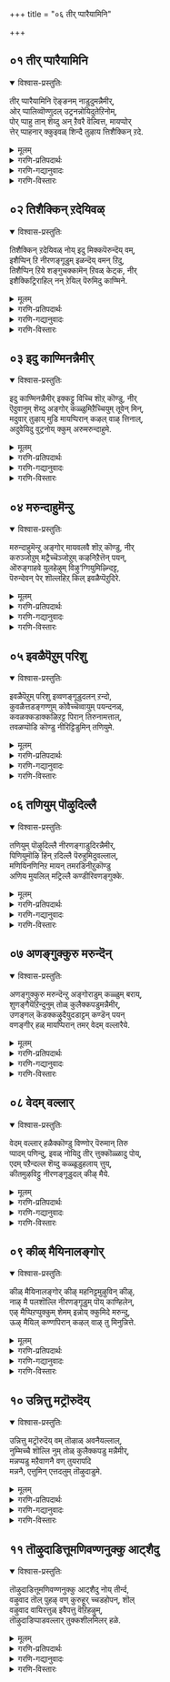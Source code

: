 +++
title = "०६ तीर् प्पारैयामिनि"

+++


## ०१ तीर् प्पारैयामिनि
<details open><summary>विश्वास-प्रस्तुतिः</summary>

तीर् प्पारैयामिनि ऎङ्ङनम् नाडुदुमन्नैमीर्,  
ओर् प्पालिव्वॊण्णुदल् उट्रनन्नोयिदुतेऱिनोम्,  
पोर् प्पाहु तान् शॆय्दु अन् ऱैवरै वॆल्वित्त, मायप्पोर्  
त्तेर् प्पाहनार् क्कुइवळ् शिन्दै तुऴाय त्तिशैक्किन् ऱदे.
</details>

<details><summary>मूलम्</summary>

तीर् प्पारैयामिनि ऎङ्ङनम् नाडुदुमन्नैमीर्,  
ओर् प्पालिव्वॊण्णुदल् उट्रनन्नोयिदुतेऱिनोम्,  
पोर् प्पाहु तान् शॆय्दु अन् ऱैवरै वॆल्वित्त, मायप्पोर्  
त्तेर् प्पाहनार् क्कुइवळ् शिन्दै तुऴाय त्तिशैक्किन् ऱदे.
</details>

<details><summary>गरणि-प्रतिपदार्थः</summary>

तीर् प्पारै = तीरिसुववरन्नु, याम् = नावु, इनि= इन्नु, ऎङ्ङ्नम् = ऎल्लिन्द, नाडुदुम् = हुडुकोण, अन्नैमीर् = तायन्दिरे, ओर् प्पाल् = \(चॆन्नागि\) परीक्षिसुवुदरिन्द, ई इळ् नुदल् = ऒळ्ळॆय हणॆयुळ्ळ इवळु \(ई सुन्दरियु\), उट्रनल् नोय् इदु = दुःखवु बहळ ऒळ्ळॆय दुःखवे, तेऱिनोम् = तिळिदुकॊण्डॆवु, पोर् = भारतयुद्धदल्लि, पाहु = भागवन्नु, तान् शॆय्दु = ताने माडि, अन्ऱु = अन्दु, ऐवरै = ऐवरन्नु, वॆल्वित्त = जयशालिगळन्नुमाडिद, मायम्= आश्चर्यकरवाद, पोर् =युद्धदल्लि, तेर् पाहनार्क्कु = रथद सारथिगॆ, \(सारथियन्नु कुरितु\), इवळ् शिन्दै = इवळ चिन्तॆयु, तुऴय् = तुलसियन्नु पडॆयुव, तिशैक्किन् ऱदे = दारियन्ने हिडिदद्दु. 
</details>

<details><summary>गरणि-गद्यानुवादः</summary>

तायन्दिरे, तीरिसुववरन्नु नाविन्नु ऎल्लिन्द हुडुकोण\! चॆन्नागि परीक्षिसुवुदरिन्द, ई ऒळ्ळॆय हणॆयुळ्ळवळ दुःखवु बहळ ऒळ्ळॆयदे, नमगॆ तिळिदिदॆ. भारतयुद्धदल्लि ताने भागवन्नु माडि, अन्दु, ऐवरिगॆ जयवन्नु तन्द आश्चर्यकरवाद युद्धदल्लि रथद सारथियादवन तुलसियन्नु पडॆयुव दारियन्ने हिडिदद्दु इवळ चिन्तॆ.
</details>

<details><summary>गरणि-विस्तारः</summary>

ई तिरुवाय् मॊऴियल्लि आळ्वाररु ’नायकि’ आगिद्दारॆ. भगवन्तनन्नु पडॆदुकॊळ्ळबेकॆम्बुदु अवळ आशॆ. अवळ सङ्कटवन्नु अवळ तायि अरितुकॊण्डिद्दाळॆ. अदन्नुकुरितु आकॆ इतर तायन्दिरॊडनॆ हेळुत्ताळॆ. 

“तीर् प्पारैयामिनि ऎङ्ङनम् नाडुदुम्” – तायन्दिरे, इवळु सुन्दरि. ऎळॆय यौवनदवळु. इवळ सङ्कटवन्नु कुरितु नमगॆ एनेनो भावनॆगळु मूडुत्तिद्दवु. अवॆल्लवू सरियल्लवॆन्दू, अवु प्रापञ्चिकद भावनॆगळॆन्दू ईग नमगॆ मनवरिकॆयागिदॆ. इवळ सङ्कटवन्नु तीरिसुववरन्नु ऎल्लिन्द हुडुकोण. हेगॆ इवळ सङ्कटवन्नु तीरिसुवुदु? 

“ओर् प्पाल् इव्वॊण्णुदल् उट्रनन्नोयिदु, तेऱिनोम्” – नावु परीक्षिसि नोडिद्देवॆ. ई अदृष्ट शालियाद सुन्दरिय सङ्कटवॆल्ल शुद्धवाद ऒळ्ळॆय सङ्कटवे\! 

“पोर् प्पाहु...............................पाहनार् क्कु” – इवळ चिन्तॆ, व्यथॆयेनॆन्दु तिळियुवुदे? हिन्दॆ, भारतयुद्धवन्नु हूडि, अदरल्लि पाण्डवरिगॆ जयवन्नु तन्दुकॊट्ट, आ आश्चर्यकारियादयुद्धदल्लि अर्जुनन रथद सारथियागिद्दवनन्नु कुरिते अवळ चिन्तॆ. 

“इवळ् शिन्दैतुऴाय् त्तिशैक्किन् ऱदे” – आ भगवन्तनु धरिसिरुव तुलसिय हारवन्नु तानु पडॆदुकॊळ्ळबेकॆम्बुदे इवळ आशॆ. 

तायि हेळुत्ताळॆ- तायन्दिरे, ई अदृष्टशालियाद नन्न मगळु अनुभविसुव चिन्तॆ बहळ ऒळ्ळॆयदे. अदन्नु नानु परीक्षिसि कण्डुकॊण्डिद्देनॆ. हिन्दॆ, भारायुद्धदल्लि अर्जुननिगॆ सारथियागि, रथनडॆसि, पाण्डवरिगॆ जयवन्नु तन्दॆ श्रीकृष्णपरमात्मनु धरिसिरुव हारवन्नु पडॆदुकॊळ्ळबेकॆम्बुदे इवळ चिन्तॆ. अदन्नु बगॆहरिसुववरन्नु सामान्यराद नावु ऎल्लिन्द हुडुकोण.

विषय यावुदॆन्दु तिळिदरू, अदन्नु साधिसिकॊळ्ळुवुदक्कॆ कॆलवु साधनॆगळु बेकु. भक्तनिगल्लदॆ सामान्यनिगॆ भगवच्चिन्तनॆ लभिसुवुदे?
</details>



## ०२ तिशैक्किन् ऱदेयिवळ्
<details open><summary>विश्वास-प्रस्तुतिः</summary>

तिशैक्किन् ऱदेयिवळ् नोय् इदु मिक्कपॆरुन्दॆय् वम्,  
इशैप्पिन् ऱि नीरणङ्गूडुम् इळन्दॆय् वमन् ऱिदु,  
तिशैप्पिन् ऱिये शङ्गुचक्कामॆन् ऱिवळ् केट्क, नीर्  
इशैक्किट्रिराहिल् नन् ऱेयिल् पॆरुमिदु काण्मिने.
</details>

<details><summary>मूलम्</summary>

तिशैक्किन् ऱदेयिवळ् नोय् इदु मिक्कपॆरुन्दॆय् वम्,  
इशैप्पिन् ऱि नीरणङ्गूडुम् इळन्दॆय् वमन् ऱिदु,  
तिशैप्पिन् ऱिये शङ्गुचक्कामॆन् ऱिवळ् केट्क, नीर्  
इशैक्किट्रिराहिल् नन् ऱेयिल् पॆरुमिदु काण्मिने.
</details>

<details><summary>गरणि-प्रतिपदार्थः</summary>

तिशैक्किन् ऱदे = दिक्कन्नु तोरिसुवुदे, इवळ् नोय्= इवळ सङ्कटवु, इदु = इदु, मिक्क = बहळ, पॆरु दॆय् वम् = दॊड्ड दैव, इशैप्पु इन् ऱि = सम्बन्धविल्लदन्तॆ, नीर् = नीवु अणङ्गु आडुम् = अडगिसुवन्तह, \(अडगिसलु यत्निसुव\), इळतॆय् वम् अन्ऱु इदु = कॆळमट्टद देवतॆ अल्ल इदु, तिशैप्पु इन् ऱिये = हॊगळिकॆयिल्लदन्तॆये, शङ्गु चक्करम् ऎन्ऱु = शङ्ख चक्करम् ऎन्ऱु = शङ्खचक्र ऎन्दु, इवळ् केट्क = इवळु केळलागि, नीर् = नीवु, इशैक्किट्रीर् आहिल् = मातनाडुविरादरॆ, नन् ऱे = चॆन्नागिये, इल् पॆरुम् = मनॆयन्नु सेरुत्ताळॆ, इदु काण्मिने = इदन्नु अरितुकॊळ्ळिरि. 
</details>

<details><summary>गरणि-गद्यानुवादः</summary>

इवळ सङ्कटवु दिक्कन्नु तोरिसुवुदे आगिदॆ. इदु बहळ दॊड्डदैव. सम्बन्धविल्लदन्तॆ नीवु अडगिसलु यत्निसुव कॆळमट्टद देवतॆ अल्ल इदु. हॊगळिकॆयिल्लदन्तॆये \(सुम्मनॆ\) शङ्ख, चक्र ऎन्दु इवळु केळिदरॆ, नीवु मातनाडुविरादरॆ, चॆन्नागिये मनॆयन्नु सेरुत्ताळॆ. इदन्नु अरियिरि. 
</details>

<details><summary>गरणि-विस्तारः</summary>

इल्लि ’नायकि’य तायिगू इतर तायन्दिरिगू नडॆदिरबहुदाद सम्भाषणॆ कण्डुबरुत्तदॆ. इतर तायिगळन्थ सामान्य स्त्रीयरिगॆ भक्तिय उन्मत्तभावद बगॆ हेगॆ अरिवागबेकु? अवरु तिळियबहुदादरू हेगॆ? ऎळॆयु यौवनवतियाद ’नायकि’यन्थवळिगॆ आगिरुव यातनॆ यावुदो क्षुद्रदेवतॆय काटवॆन्दु मात्रवे तिळियुवुदु. ’दॆव्वद काट’ ऎन्दु अदक्कॆ हॆसरिडुत्तारॆ. 

’नायकि’य तायिगादरॆ, नायकिय यातनॆयेनॆन्दु गॊत्तिदॆ. आ विषयवन्नु इतर तायन्दिरिगॆ विवरिसि हेळुत्ताळॆ. अदन्तू दॆव्वद काटवल्ल. तप्पागि चिकित्सॆ माडलु यत्निसबारदु. अदन्तू दॆव्वदकाटवल्ल. तप्पागि चिकित्सॆ माडलु यत्निसबारदु. 

तायिहेळुत्ताळॆ- तायन्दिरे, नीवु योचिसुत्तिरुवन्तॆ अल्ल इवळ सङ्कट. यावुदो क्षुद्रदेवतॆयिन्द उण्टाद काटवॆन्दु नीवु इदक्कॆ चिकित्सॆ माडलु यत्निसबारदु. सम्बन्धविल्लद चिकित्सॆयिन्द आगुव उपयोगवेनु? इवळ यातनॆयॆल्ला ऒन्दु दिक्कन्नु सूचिसुवन्थाद्दु. इवळ यातनॆगॆ बलु दॊड्ड दैववे कारण. इवळु ’शङ्ख, चक्र’ ऎन्दु हेळुत्तिरुवाग नीवु इवळन्नु मातनाडिसि नोडि. तन्न अलॆदाटवन्नु बिट्टु, इवळु शान्तवागि मनॆयन्नु सेरिकॊळ्ळुत्ताळॆ. ई विषयवन्नु तिळिदुकॊळ्ळिरि. 

भक्तनिगॆ अवन भक्तिगॆ सम्बन्ध पट्ट विषयवन्नु मातनाडिदाग आगुव आनन्द बेरॆ यावुदरिन्दलू आगुवुदिल्ल.
</details>



## ०३ इदु काण्मिनन्नैमीर्
<details open><summary>विश्वास-प्रस्तुतिः</summary>

इदु काण्मिनन्नैमीर् इक्कट्टु विच्चि शॊऱ् कॊण्डु, नीर्  
ऎदुवानुम् शॆय्दु अङ्गोर् कळ्ळुमिऱैच्चियुम् तूवेन् मिन्,  
मदुवार् तुऴाय् मुडि मायप्पिरान् कऴल् वाऴ् त्तिनाल्,  
अदुवेयिदु वुट्रनोय् क्कुम् अरुमरुन्दाहुमे.
</details>

<details><summary>मूलम्</summary>

इदु काण्मिनन्नैमीर् इक्कट्टु विच्चि शॊऱ् कॊण्डु, नीर्  
ऎदुवानुम् शॆय्दु अङ्गोर् कळ्ळुमिऱैच्चियुम् तूवेन् मिन्,  
मदुवार् तुऴाय् मुडि मायप्पिरान् कऴल् वाऴ् त्तिनाल्,  
अदुवेयिदु वुट्रनोय् क्कुम् अरुमरुन्दाहुमे.
</details>

<details><summary>गरणि-प्रतिपदार्थः</summary>

इदु = इदन्नु, काण्मिन् अन्नैमीर् = तिळियिरि \(कण्डुकॊळ्ळि\) तायन्दिरे, इक्कट्टु-विच्चि = ई कॊरवञ्जिय, शॊल् कॊण्डु = मातन्नु केळि \(मातिनन्तॆ\), नीर् = नीवु, ऎदुवानुम् शॆय्दु = ऎनादरू माडि, अङ्गु = अल्लि, ओर् कळ्ळुम् = अपरूपवाद मद्यवन्नू, इऱैच्चियुम् = मांसवन्नू, तूवेन् मिन् = पूजॆगागि इडबेडि, मदु आर् = जेनु तुम्बिरुव, तुऴाय् मुडि = तुलसिय हारवन्नु किरीटदल्लि मुडिदिरुव, मायम् पिरान् = आश्चर्यकारियाद सर्वेश्वरन, कऴल् = तिरुवडिगळन्नु, वाऴ् त्तिनाल् = स्तुतिसिदरॆ, अदुवे = अदेये, इदु = ई उट्रनोय् क्कुम् = अतिशयवाद यातनॆगू, अरुमरुन्दाहुमे = अपरूपवाद औषधियागुत्तदॆ. 
</details>

<details><summary>गरणि-गद्यानुवादः</summary>

इदन्नु कण्डुकॊळ्ळि, तायन्दिरे, ई कॊरवञ्जियु हेळिद मातिनन्तॆ नीवु एनन्नादरू माडि, अल्लि अपरूपवाद मद्यवन्नू मांसवन्नू पूजॆगागि इरिसबेडिरि. जेनु तुम्बिरुव तुलसिय हारवन्नु किरीटदल्लि मुडिदिरुव आश्चर्यकारियाद सर्वेश्वरन तिरुवडिगळन्नु स्तुतिसिदरॆ, अदेये ई अतिशयवाद यातनॆगू अपरूपवाद ऒन्दु औषधियागुत्तदॆ. 
</details>

<details><summary>गरणि-विस्तारः</summary>

जनरल्लि ऎरडु बगॆ- मूढजन मत्तु भगवन्तनल्लि दृढवाद नम्बिकॆ इरुव जन. मूढजन यारु एने हेळिदरॆ अदरन्तॆ नडॆयतक्कवरु. क्षुद्रदेवतॆगळन्नु पूजिसुवुदरिन्द तम्म सङ्कट निवारणॆयागुवुदॆन्दु नम्बि, अदरन्तॆ कीळु रीतिय मूढपूजॆगळन्नु नडॆसुववरु. मेल्मट्टद ऎन्दरॆ, तिळिवळिकॆयुळ्ळ जन भगवन्तनन्नु नम्बि, पूजिसि तम्म कष्टगळन्नु नीगिकॊळ्ळुववरु. 

आगिन कालदल्लि, कष्टसङ्कटगळिगॆ पक्कद मनॆगळिगॆ कॊरवञ्जिगळु बन्दु कणि हेळुत्तिद्दरॆन्दु तोरुत्तदॆ. ई कॊरवञ्जिगळु हेळुत्तिद्द भविष्य अनेक वेळॆ निजवे आगुत्तित्तु. अवरु दैवबलक्कॆ मुख्यवाद बॆम्बलकॊडुत्तिद्दरु. जनरू, विवेकदिन्द, अवर मातिनन्तॆ नडॆदुकॊळ्ळुत्तिद्दरु. मत्तॊन्दु बगॆय जन क्षुद्रदेवतॆगळन्नु पूजिसुववरन्नु तम्म कष्ट, सङ्कटगळिगॆ, आश्रयिसुत्तिद्दरु. आ देवतॆगळ मुन्दॆ बलिकॊट्टु, मद्यमांसगळन्निट्टु क्रूरवाद बगॆयल्लि पूजादिगळन्नु नडॆसुत्तिद्दरु. अदरिन्द मात्रवे पीडॆ पिशाचिगळ कोटलॆ तॊलगि होगुत्तित्तॆन्दु अवर नम्बिकॆ. ई कारणक्कागि, ’नायकि’य तायिये इतर तायन्दिरिगॆ तन्न मनस्सन्नु बिच्चि हेळुत्तिद्दाळॆ. 

तायि हेळुत्ताळॆ- तायन्दिरे, ई नन्न मगळ विषयदल्लि आ कॊरवञ्जि हेळिद्दु सरि ऎनिसुत्तदॆ. कॊरवञ्जि हेळिदन्तॆ नीवु एनन्नु बेकादरू माडि. क्षुद्रदेवतॆयन्नु पूजिसि, मद्यमांसगळन्नु नेवेद्य माडुवुदु बेड. इवळ रोगवन्नु हरिसुवुदक्कॆ सुलभवाद मार्गवॊन्दिदॆ. मधुरवाद तुलसिय हारवन्नु किरीटदल्लि मुडिदिरुव सर्वेश्वरनन्नु ऎडॆबिडदन्तॆ इवळ मुन्दॆ स्तुतिसुवुदरिन्दले इवळ यातनॆ निवारणॆयागुवुदु ऎन्दु ननगॆ तोरुत्तदॆ. भगवन्तन तिरुवडिगळ स्तुतिये उत्तमवाद औषधि कण्डिरा\!
</details>



## ०४ मरुन्दाहुमॆन्ऱु
<details open><summary>विश्वास-प्रस्तुतिः</summary>

मरुन्दाहुमॆन्ऱु अङ्गोर् मायवलवै शॊऱ् कॊण्डु, नीर्  
करुञ्जोऱुम् मट्रैच्चॆञ्जोऱुम् कऴनिऱैत्तॆन् पयन्,   
ऒरुङ्गाहवे युलहेऴुम् विऴु‘ग्गियुमिऴ्न्दिट्ट,  
पॆरुन्देवन् पेर् शॊल्लहिऱ् किल् इवळैप्पॆऱुदिरे.
</details>

<details><summary>मूलम्</summary>

मरुन्दाहुमॆन्ऱु अङ्गोर् मायवलवै शॊऱ् कॊण्डु, नीर्  
करुञ्जोऱुम् मट्रैच्चॆञ्जोऱुम् कऴनिऱैत्तॆन् पयन्,   
ऒरुङ्गाहवे युलहेऴुम् विऴु‘ग्गियुमिऴ्न्दिट्ट,  
पॆरुन्देवन् पेर् शॊल्लहिऱ् किल् इवळैप्पॆऱुदिरे.
</details>

<details><summary>गरणि-प्रतिपदार्थः</summary>

मरुन्दु = आहुम् ऎन्ऱु = औषधियागुत्तदॆ ऎन्दु, अङ्गु = अल्लि, ओर् = ऒन्दु, मायम् अलवै = मोसद मातुगळन्नु, शॊल् कॊण्डु = हेळिकॊण्डु, नीर् = नीवु, करु शॊऱुम् = करिय बण्णद अन्नवन्नू, मट्रै = मत्तु शॆम् शोऱुम् = कॆम्पु अन्नवन्नू, कळन् = \(नाल्कु बीदिगळु सेरुव\) चौकगळल्लि, इऴैत्तु = इळॆ तॆगॆदु हाकुवुदरिन्द, ऎन् पयन् = एनु प्रयोजन, ऒरुङ्गाहवे = क्रमवागिये \(ऒन्दे गुक्किगॆ\), उलहु एऴुम् = एळु लोकगळन्नू, विऴुङ्गि उमिऴ्न्दट्ट = नुङ्गिहोरहाकिद्द, पॆरुदेवन् पेर् = सर्वेश्वरन हॆसरन्नु, शॊल्लु हिऱ् किल् = हेळुविरादरॆ, इवळै = इवळन्नु, पॆऱुदिरे = पडॆदुकॊळ्ळुविरि. 
</details>

<details><summary>गरणि-गद्यानुवादः</summary>

औषधियागुत्तदॆ ऎन्दु अल्लॊन्दु मोसद मातुगळन्नु हेळिकॊण्डु, करिय बण्नद अन्नवन्नू मत्तु कॆम्बण्णद अन्नवन्नू चौकगळल्लि इळॆतॆगॆदु हाकुवुदरिन्द एनु प्रयोजन ऒन्दे गुक्किगॆ एळु लोकगळन्नू उण्डु उगुळिदवनाद सर्वेश्वरन हॆसरन्नु हेळुविरादरॆ, इवळन्नु \(मत्तॆ\) पडॆदुकॊळ्ळुविरि. 
</details>

<details><summary>गरणि-विस्तारः</summary>

हिन्दिन पाशुरदल्लि अज्ञानद कारणदिन्द माडुत्तिद्द मूढनम्बिकॆय ऒन्दु चिकित्सॆयन्नु कुरितु हेळलायितु. इल्लि मत्तॊन्दु सामान्यवाद मूढचिकित्सॆयन्नु हेळलागुत्तिदॆ. 

आगिन कालद जन अज्ञानवशरागि रोगिगळिगॆ माडुत्तिद्द मत्तॊन्दु चिकित्सॆयॆन्दरॆ, बगॆबगॆय बण्णद अन्नवन्नु माडि, रोगिगॆ इळॆ तॆगॆदु, नाल्कुदारिगळु सेरुव चौकगळल्लि, मूरू मुच्चञ्जॆगळल्लि इरिसि, होगुत्तिद्दरु. इदरिन्द रोगिगुणहॊन्दुवनॆन्दु नम्बिद्दरु. ई चिकित्सॆयन्नु हळिदु इल्लि हेळलागुत्तिदॆ. 

तायि हेळुत्ताळॆ- तायन्दिरे, ई नन्न मगळ रोगक्कॆ निम्म सर्वसामान्यवाद चिकित्सॆयन्नु नडॆसबेडि. कप्पु, कॆम्पुबण्णद अन्नवन्नु माडि, एनेनो \(वञ्चनॆगागि\) मातुगळन्नु हेळिकॊण्डु, रोगिगॆ इळॆ तॆगॆदु, नाल्कूरस्तॆगळु सेरुव स्थळदल्लि अदन्निरिसि, ’इदे औषधि’ ऎन्दु हेळुत्ता नीवु तृप्तरागबारदु. सर्वशक्तनू, सर्वरक्षकनू, आद सर्वेश्वरन दिव्यनामगळन्नु इवळ मुन्दॆ कुळितु उच्चरिसुत्ता इरुविरादरॆ, अदु इवळिगॆ उत्तमवाद चिकित्सॆयागुत्तदॆ. इवळु तन्न व्याधियिन्द चेतरिसिकॊण्डु, ऎल्लरन्तॆ चटुवटिकॆयिन्द इरबल्लळु. इवळन्नुनीवु पडॆदुकॊळ्ळुव बगॆ इदेये.
</details>



## ०५ इवळैपॆऱुम् परिशु
<details open><summary>विश्वास-प्रस्तुतिः</summary>

इवळैपॆऱुम् परिशु इव्वणङ्गूडुदलन् ऱन्दो,  
कुवळैत्तडङ्गण्णुम् कोवैच्चॆव्वायुम् पयन्दनळ्,   
कवळक्कडाक्कळिऱट्ट पिरान् तिरुनामत्ताल्,  
तवळप्पॊडि कॊण्डु नीरिट्टिडुमिन् तणियुमे.
</details>

<details><summary>मूलम्</summary>

इवळैपॆऱुम् परिशु इव्वणङ्गूडुदलन् ऱन्दो,  
कुवळैत्तडङ्गण्णुम् कोवैच्चॆव्वायुम् पयन्दनळ्,   
कवळक्कडाक्कळिऱट्ट पिरान् तिरुनामत्ताल्,  
तवळप्पॊडि कॊण्डु नीरिट्टिडुमिन् तणियुमे.
</details>

<details><summary>गरणि-प्रतिपदार्थः</summary>

इवळै = इवळन्नु, पॆऱुम् = पडॆदुकॊळ्ळुव, प्रैशु = रीति, इ-अणङ्गूडुदल् अन्ऱु = ई हुच्चु कुणिदाटदिन्द अल्ल, अन्दो = अय्यो, कुवळै तडकण्णुम् = कन्नैदिलॆयन्तॆ विशालवाद कण्णुगळू, कोवैशॆम् वायुम् = तॊण्डॆहण्णिनन्तॆ कॆम्पाद बायन्नू \(तुटिगळन्नू\), पयन्दनुळ् = आशिसिदळु, कवळम् = \(पुष्टवाद\) आहारदिन्द, कड = मदिसिद, कळिऱु = आनॆयन्नु, अट्ट = नाशपडिसिद, पिरान् = स्वामिय, तिरुनामत्ताल् = पवित्रनामगळिन्द, तवळम् = परिशुद्धवाद, पॊडि = धूळन्नु, कॊण्डु = तन्दु, नीर् = नीवु, इट्टिडुमिन् = इवळिगॆ लेपिसि, तणियुम् = \(इवळ यातनॆ\) तीरुवुदु. 
</details>

<details><summary>गरणि-गद्यानुवादः</summary>

इवळन्नु पडॆदुकॊळ्ळुव रीति ई हुच्चु कुणिदाटदिन्द अल्ल. कन्नैदिलॆयन्तॆविशालवाद कण्णुगळन्नू, तॊण्डॆहण्णिनन्तॆ कॆम्पाद तुटिगळन्नू आशिसिद्दाळॆ. \(पुष्टवाद\) आहारदिन्द मदिसिद आनॆयन्नु नाशपडिसिद स्वामिय पवित्रनामगळिन्द परिशुद्धवाद धूळन्नु तन्दु नीवु इवळिगॆ लेपिसिदरॆ, \(इवळ यातनॆ\) तीरुवुदु. 
</details>

<details><summary>गरणि-विस्तारः</summary>

“इव्वणङ्गूडुदलन्ऱु” – क्षुद्रदेवतॆगळ आवाहनॆ आयितॆन्दु नॆपदिन्द, आ क्षुद्रदेवतॆगळ पूजकरु ’दॆव्वबडिदवळ’ मुन्दॆ मनस्सिगॆ बन्दन्तॆ हुच्चुहुच्चागि कुणियुत्ता, बेविन ऎलॆय पॊरकॆयिन्द दॆव्वबडिदवळन्नु हॊडॆयुत्ता ’बिट्टॆ अन्नु’ ’तॊलगुत्तेनॆ अन्नु’ ऎन्नुत्ता आ मातन्नु अवळिन्द हेळिसुत्तारॆ. इदॊन्दु बगॆय मूढ चिकित्सॆ. 

“कुवळै तडङ्कण्णुम् कोवैच्चॆव्वायुम् अयन्दनळ्” – कन्नैदिलॆयन्तॆ विशालवाद कण्णुगळु मत्तु तॊण्डॆहण्णिनन्तॆ कॆम्पाद तुटिगळु – इरुववनु सर्वेश्वानु. अवनु दिव्यसुन्दरमूर्ति. अवनन्नु सेरबेकॆम्ब अतिशयवाद आशॆयन्नुपडॆदिरुवुदु भगवद्भक्तरु. 

“कवळक्कडाक्कळिऱट्टपिरान्” – भगवन्तनु श्रीकृष्णावतारियागि नडॆसिद ऒन्दु अद्भुत प्रसङ्ग इदु. श्रीकृष्णनु हुट्टिदागिनिन्दलू अवनन्नु कॊल्लिसुवुदक्कागि कंसासुरनु नडॆसिद नानाप्रयत्नगळु विफलगॊण्ड बळिक, कंसनु अवनन्नु मधुरॆगॆ धनुर्यागद नॆपदल्लि अवनन्नु मधुरॆगॆ करॆसिकॊण्डु, अल्लि अवनन्नु कॊल्लिसिबिडबेकॆन्दु योचिसिदनु. मधुरॆय हॆब्बागिलल्ले कुवलयापीड ऎम्ब मद्दानॆयन्नु इरिसिदनु. अदक्कॆ मदिसुव आहारवन्ने तिन्निसुत्ता अदन्नु कॊब्बिसि बॆळॆसिदनु. मद्दानॆयिन्द अवनन्नु तुळिसि कॊल्लिसिबिडबेकॆन्दु यत्निसिदनु. आदरॆ, बालकृष्णनु आ मद्दानॆयन्नु ऎदुरिसि, अदर दन्तवन्नु मुरिदु अदरिन्दले अदन्नु कॊन्दु हाकिदनु. 

“तवळप्पॊडिकॊण्डु नीर् इट्टिडुमिन्, तणियुम्” –”परिशुद्धवाद बिळिय पुडि’- यन्नु लेपिसिदरॆ, \(इवळ यातनॆ\) तीरुवुदु – आ बिळिय पुडियन्नु ’विभूति’ ऎन्नबहुदु, ’बिळिय नयवाद मण्णु’ ऎन्नबहुदु. विभूति ऎन्नुवुदु शैवतत्त्ववन्नु सूचिसुवुदरिन्दलू, पाशुरद तायि मत्तु अवळ गॆळतियरु विष्णुभक्तराद्दरिन्दलू, सर्वसमर्थनू सर्वरक्षकनू आद महाविष्णुविन नामस्मरणॆयिम्द मत्तु अवन भक्तर पादधूळियाद आ बळिय पवित्रवाद मण्णिन लेपनॆयिन्दलू भक्तर अनेकरोगगळु गुणवागुत्तवॆ ऎम्बुदु ऒन्दु नम्बिकॆ. 

तायि हेळुत्ताळॆ- तायन्दिरे, ई नन्नमगळ उन्मत्ततॆयन्नु नीगिसुवुदक्कॆ दॆव्व बिडिसुववर हुच्चु कुणितद चिकित्सॆ ऒळ्ळॆयदल्ल. इवळु आशिसिरुवुदु विशालवाद कण्णुगळन्नू कॆम्पाद तुटिगळन्नु उळ्ळ दिव्यसुन्दरमूर्तियाद सर्वेश्वरनन्नु. इवळ रोगक्कॆ मद्दु आ परम समर्थनाद भगवन्तन दिव्यनामगळन्नु हेळुत्ता, भक्तर पादधूळियन्नु लेपिसुवुदु. इवळन्नु गुणपडिसुव रीति इदेये.
</details>



## ०६ तणियुम् पॊऴुदिल्लै
<details open><summary>विश्वास-प्रस्तुतिः</summary>

तणियुम् पॊऴुदिल्लै नीरणङ्गाडुदिरन्नैमीर्,  
पिणियुमॊऴि हिन् ऱदिल्लै पॆरुहुमिदुवल्लाल्,  
मणियिनणिनिऱ मायन् तमरडिनीऱुकॊण्डु  
अणिय मुयलिल् मट्रिल्लै कण्डीरिवणङ्गुक्के.
</details>

<details><summary>मूलम्</summary>

तणियुम् पॊऴुदिल्लै नीरणङ्गाडुदिरन्नैमीर्,  
पिणियुमॊऴि हिन् ऱदिल्लै पॆरुहुमिदुवल्लाल्,  
मणियिनणिनिऱ मायन् तमरडिनीऱुकॊण्डु  
अणिय मुयलिल् मट्रिल्लै कण्डीरिवणङ्गुक्के.
</details>

<details><summary>गरणि-प्रतिपदार्थः</summary>

तणियुम् = \(तीरितु तुम्ब\) तृप्तियायितॆम्ब, पॊऴुदु इल्लै = कालवे इल्ल, नीर् = नीवु, अणङ्गूडुदिर् = हुच्चुहुच्चागि कुणियदिरि, अन्नैमीर् = तायन्दिरे, पिणियुम् = आशॆयू\(यातनॆयू\), ऒऴिहिन् ऱदु इल्लै = नाशवायितु ऎम्बुदिल्ल, पॆरुहुम् इदु अल्लाल् = इदक्कॆ बदलागि, बॆळॆयुवुदु \(वृद्धि हॊन्दुवुदु\), मणियिन् = नीलमणिगिन्तलू, अणि = सुन्दरवाद, निऱम् = बण्णद, मायन् = आश्चर्यकारिय, तमर् = भक्तर, अडिनीऱु कॊण्डु = पादधूळियन्नु तॆगॆदुकॊण्डु, अणिय = लेपिसुव, मुयलिल् = प्रयत्नक्किन्तलू, मट्रु इल्लै कण्डीर् = बेरॆ इल्ल कण्डिरे, इअणङ्गुक्के = ई हॆण्णु मगळिगॆ. 
</details>

<details><summary>गरणि-गद्यानुवादः</summary>

\(यातनॆ\) तीरितु ऎम्ब कालवे इल्ल. नीवु हुच्चुहुच्चागि कुणियदिरि, तायन्दिरे. आशॆयु नाशवायितु ऎम्बुदिल्ल. अदक्कॆ बदलागि \(अदु\) वृद्धिहॊन्दुवुदु. नीलमणिगिन्तलू सुन्दरवाद बण्णद आश्चर्यकारिय भक्तर पादधूळियन्नु तॆगॆदुकॊण्डु लेपिसुव प्रयत्नक्किन्तलू ई हॆण्णुमगळिगॆ बेरॆ इल्ल कण्डिरा? 
</details>

<details><summary>गरणि-विस्तारः</summary>

हिन्दिन पाशुरद विषयवन्नु इल्लियू मुन्दुवरिसलागुत्तदॆ. अल्लि सूचिसिद्द “तवळप्पॊडि” \(बिळिय, परिशुद्धवाद धूळु\) ऎम्बुदर बगॆगॆ कण्डुबन्द सन्देह इल्लि निवारणॆयागुत्तदॆ. “भक्तर पादधूळि” ऎन्तले अदक्कॆ अर्थकॊडबेकॆन्दु स्पष्टपडिसुत्तदॆ. 

तायि हेळुत्ताळॆ- तायन्दिरे, निम्म हुच्चुहुच्चाद कुणितदिन्द, ऎन्दरॆ, निमगॆ तिळिद कॆळमट्टद चिकित्सॆगळन्नॆल्ला आतुरातुरवागि माडुवुदरिन्द, ई नन्न मगळ यातनॆ तीरुवुदिल्ल. अवळ आशॆयू नाशवागुवुदिल्ल. यातनॆ तीरितु ऎम्ब समयवे इल्ल. आशॆनाषवागुवुदू हागॆये अवॆरडू जॊतॆजॊतॆयागि वृद्धिहॊन्दुत्तले होगुवुदु. अपरूपवाद नीलरत्नद बण्णक्किन्तलू दिव्यसुन्दरवाद बण्ण, आश्चर्यकारिय भक्तर पादधूळियन्नु तन्दु इवळिगॆ लेपिसिरि. अदॊन्दे इवळिगॆ नडॆसबेकाद चिकित्सॆ, बेरॆ याव चिकित्सॆयू इल्ल. 

भगवन्तन विषयदल्लि व्यामोहवन्नु हच्चिकॊण्डिरुववरिगॆ, भगवन्तनन्नु सेरलेबेकॆम्ब आशॆयू, अवनिन्द बेर्पट्टिरुवुदक्कॆ यातनॆयू इरुत्तवॆ. भगवन्तनन्नु सेरुववरॆगॆ, ऎरडू हॆच्चुत्तले होगुत्तदॆ. भगवन्तन गुणगान माडुत्तिरुववरु, अवन गुणवन्नु अनुभविसि आनन्दिसुववरु भगवद्भक्तरु. अवरॊडनॆ कूडि इरुवुदक्कॆ साध्यविल्लदॆ इरुवाग, अवरु ओडाडिद पवित्र स्थळगळल्लि, अवर हॆज्जॆ हरिसिद कडॆगळल्लि धूळन्नु तन्दु अदन्नु नॆत्तिय मेलॆ एरिसिकॊळ्ळुवुदरिन्द, मैगॆल्ला लेपिसुवुदरिन्द, स्वल्पमट्टिगॆ तणिवु बरुवुदु ऎन्नलागुत्तदॆ.
</details>



## ०७ अणङ्गुक्कुरु मरुन्दॆन्
<details open><summary>विश्वास-प्रस्तुतिः</summary>

अणङ्गुक्कुरु मरुन्दॆन्ऱु अङ्गोराडुम् कळ्ळुम् बराय्,  
शुणङ्गैयॆऱिन्दुनुम् तोळ् कुलैक्कपडुमन्नैमीर्,  
उणङ्गल् कॆडक्कऴुदैयुदडाट्टम् कण्डॆन् पयन्  
वणङ्गीर् हळ् मायप्पिरान् तमर् वेदम् वल्लारैये.
</details>

<details><summary>मूलम्</summary>

अणङ्गुक्कुरु मरुन्दॆन्ऱु अङ्गोराडुम् कळ्ळुम् बराय्,  
शुणङ्गैयॆऱिन्दुनुम् तोळ् कुलैक्कपडुमन्नैमीर्,  
उणङ्गल् कॆडक्कऴुदैयुदडाट्टम् कण्डॆन् पयन्  
वणङ्गीर् हळ् मायप्पिरान् तमर् वेदम् वल्लारैये.
</details>

<details><summary>गरणि-प्रतिपदार्थः</summary>

अणङ्गुक्कु = ई हॆण्णिगॆ, अरुमरुन्दु ऎन्ऱु = अपरूपवाद औषधि ऎन्दु, अङ्गु = अल्लि, ओर् आडुम् = ऒन्दु आडन्नू, कळ्ळुम् = मद्यवन्नू, पराय् = ऊजिसि, शुणङ्गै = अरिसिनपुडियन्नु, ऎऱिन्दु = ऎरचुत्ता, नुम् = निम्म, तोळ् = तोळुगळन्नु, कुलैक्कप्पडुम् = अलुगिसल्पडलागुवुदु, अन्नैमीर् = तायन्दिरे, उणङ्गल् = ऒणगुहाकिरुवुदु, कॆड = कॆडुवन्तॆ, कऴुदै = कत्तॆय, उदडु = तुटिगळ, आट्टम् = आडुत्तिरुवुदन्नु, कण्डु = नोडुवुदु, ऎन् पयन् = एनु प्रयोजन, वणङ्गीर् हळ् = नमस्करिसि, मायम् = आश्चर्यकारियाद भगवन्तन, तमर् = भक्तरन्नु, वेदम् वल्लारैये = वेदगळन्नु बल्लवरन्ने. 
</details>

<details><summary>गरणि-गद्यानुवादः</summary>

ई हॆण्णिगॆ अपरूपवाद औषधि ऎन्दु अल्लि ऒन्दु आडन्नू, मद्यवन्नू पूजिसि, अरिसिन पुडियन्नु ऎरचुत्ता निम्म तोळुगळन्नु अलुगिसल्पडलागुवुदु, तायन्दिरे. ऒणगहाकिरुवुदु कॆडुवन्तॆ कत्तॆय तुटिगळ अलुगाटवन्नु कण्डु एनु प्रयोजन? आश्चर्यकारियाद सर्वेश्वरन भक्तराद वेदगळन्नु बल्लवरन्ने नमस्करिसि. 
</details>

<details><summary>गरणि-विस्तारः</summary>

कीळुदेवतॆगळन्नु पूजिसुवुदक्कॆ कॆळमट्टद तामस रीतिय उपचारगळे मुख्य. आडिन बलियू मद्यद गडिगॆयू अवश्यक. मद्यमांसगळ निवेदनॆ आ कीळुदेवतॆय हॆसरिनल्लि नडॆयलेबेकु. अनन्तर, बेविनॆलॆयपॊरकॆ, हळदियपुडिगळ ऎरचाट मत्तु निवाळिसुवुदू अगत्य. ऎल्लवू अज्ञानवे. ऎल्लवू हास्यास्पदवे – विनोदवे. 

“उणङ्गल् कॆड कऴुदैयुदडाट्टम् कण्डॆन् पयन्” – इदॊन्दु सुन्दरवादविवेकपूर्णवाक्य. ऎरडु विषयगळ निरूपणॆ इल्लिदॆ. बत्त मुन्ताद अगत्यवस्तुगळन्नु ऒणगहाकुवुदु, ऒन्दु विषय अदु गमनिसबेकाद विषय. ऎच्चरिकॆ वहिसबेकाद विषय. मत्तॊन्दु विनोदद विषय. ऎच्चरिकॆ वहिसबेकाद विषय. मत्तॊन्दु विनोदद विषय. व्यर्थवागिकाल कळॆयुवन्थाद्दु. ऒणग हाकिद धान्यवन्नु ऒळ्ळॆय बिसिलिरुव बयलिनल्लि हरडि, अदन्नु आगाग्गॆ कैआडिसुत्ता इरबेकु. पशुपक्षिगळ बायिगॆ अदु बीळदन्तॆ नोडिकॊळ्ळबेकु. ऒणगिद बळिक अदन्नु जोपानवागि, पोलागदन्तॆ भद्रपडिसबेकु. इदन्नॆल्ला शिस्तिनिन्द गमनिसि माडबेकु. कत्तॆयु ऒन्दु मूलॆयल्लि निन्तु, तन्न तुणिगळन्नु अलुगिसुत्तिरुवुदन्नु नोडुवुदु ऒन्दु विनोदद कॆलस, व्यर्थवागि कालहरण माडुव कॆलस, इवॆरडू पास्पर विरोधवादवु. हीगॆ हेळुवुदर उद्देशवॆन्दरॆ, व्यर्थवागि काल कळॆयुत्ता, मुख्यवागि गमनिसबेकाद कॆलसवन्नु अलक्षिसुवुदरिन्द याव प्रयोजनविदॆ? विषयवन्नु बॆळॆसुत्ता होगबहुदु. 

तायि हेळुत्ताळॆ- तायन्दिरे, नन्न मगळिगॆ नीवु कीळुमट्टद चिकित्सॆ कॊडिसबारदु. अवळिगागि ऒन्दु आडन्नु बलिकॊट्टु, अदर मांसवन्नूमद्यवन्नू कीळुदेवतॆगॆ अर्पिसि, हळदिय पुडियन्नु इवळमेलॆ ऎरॆचुत्ता, बेविन ऎलॆय पॊरकॆयिन्द निवाळिसुत्ता, तोळुगळन्नु बगॆबगॆयागि अलुगिसुत्ता – इदे इवळिगॆ चिकित्सॆ ऎन्दु व्यर्थवागि कालकळॆयबारदु. धान्यवन्नु ऒणगिसुव कॆलसवन्नु नियमक्कॆ तक्कन्तॆ, क्रमवरितु माडुवुदक्कॆ बदलागि, अदन्नु \(ऒणगलु बिट्टु\) अलक्षिसि, कत्तॆयु तुटिगळन्नु अलुगिसुवुदन्नु नोडुत्ता कालकळॆयबहुदे? सर्वेश्वरन सद्भक्तराद वेदविद्वांसर मुन्दॆ इवळु ऎरगलि. अदरिन्द सत्फलवुण्टु.
</details>



## ०८ वेदम् वल्लार्
<details open><summary>विश्वास-प्रस्तुतिः</summary>

वेदम् वल्लार् हळैक्कॊण्डु विण्णोर् पॆरुमान् तिरु  
प्पादम् पणिन्दु, इवळ् नोयिदु तीर् त्तुक्कॊळ्ळादु पोय्,  
एदम् पऱैन्दल्ल शॆय्दु कळ्ळूडुहलाय् त्तुय्,  
कीतमुऴविट्टु नीरणङ्गूडुदल् कीऴ् मैये.
</details>

<details><summary>मूलम्</summary>

वेदम् वल्लार् हळैक्कॊण्डु विण्णोर् पॆरुमान् तिरु  
प्पादम् पणिन्दु, इवळ् नोयिदु तीर् त्तुक्कॊळ्ळादु पोय्,  
एदम् पऱैन्दल्ल शॆय्दु कळ्ळूडुहलाय् त्तुय्,  
कीतमुऴविट्टु नीरणङ्गूडुदल् कीऴ् मैये.
</details>

<details><summary>गरणि-प्रतिपदार्थः</summary>

वेदम् वल्लार् हळै कॊण्डु = वेदगळन्नु बल्लवरन्नु बळसिकॊण्डु, विण्णोर् पॆरुमान् = नित्यसूरिगळ स्वामिय, तिरुपादम् = तिरुवडिगळन्नु, पणिन्दु = आश्रयिसि, इवळ् नोय् इदु = इवळ ई यातनॆयन्नु, तीर् त्तुक्कॊळ्ळादु पोय् = तीरिसिकॊळ्ळुवुदन्नु बिट्टु, एदम् पऱैन्दु = कीळु मातुगळन्नाडि, अल्ल शॆय्दु = माडबारद्दन्नु माडि, कळ् = मद्यवन्नु, ऊडु = नडुवॆ, कलाय् तूय् = कूडिकॊण्डु ऎरचुत्ता, कीतम् मुऴविट्टु = वाद्यगळन्नु मॊळगिसि, नीर् = नीवु, अणङ्गूडुदल् = मनस्वि कुणिदाडुवुदु, कीऴ् मैये = अधोगतियन्नु तरुवुदे \(आगिदॆ\).
</details>

<details><summary>गरणि-गद्यानुवादः</summary>

वेदगळन्नु बल्लवरन्नु बळसिकॊण्डु, नित्यसूरिगळ स्वामिय तिरुवडिगळन्नु आश्रयिसि, इवळ ई यातनॆयन्नु तीरिसिकॊळ्ळुवुदन्नु बिट्टु, कीळुमातुगळन्नाडि, माडबारद्दन्नु माडि, मद्यवन्नु नडुनडुवॆ ऎल्लरू कलॆतु ऎरॆचुत्ता, वाद्यगळन्नु मॊळगिसि, नीवु मनस्वि कुणिदाडुवुदु अधोगतियन्नु तरुवुदे आगिदॆ.
</details>

<details><summary>गरणि-विस्तारः</summary>

हिन्दिन पाशुरद विषयवन्नु इल्लियू मुन्दुवरिसलागुत्तदॆ. उत्तमवाद तिळिवळिकॆयुळ्ळवराद, भगवद्विषयवन्नु तिळिदवराद वेदविद्वांसरन्नु आश्रयिसि, अवर मूलक भगवन्तनन्नु ऒलिसिकॊळ्ळुव मार्गवन्नु कलितु, श्रमवहिसि, उद्धारगॊळ्ळबेकु. इदक्कॆ बदलागि, अज्ञानिगळ सहवासदल्लि सिक्किबिद्दु, अवरु नडॆसुव कीळुमट्टद आडम्बरद कुणितदिन्द कूगाटदिन्द, वाद्यगळ अब्बरदिन्द पडॆयबयसुव प्रयोजनवेनु? अधोगतिगॆ होगुवुदॊन्दे आ प्रयोजन. 

तायि हेळुत्ताळॆ- तायन्दिरे, ई हॆण्णिन सङ्कटवन्नु हरिसुवुदक्कॆ उत्तमवाद मार्गवॆन्दरॆ, वेदविद्वांसर सहायदिन्द सर्वेश्वरनन्नु भजिसि अवन कृपॆगॆ पात्ररागुवुदे. अदन्नु बिट्टु, मनस्सिगॆ बन्द हागॆ कुणियुत्ता, इष्ट बन्द मातुगळन्नाडुत्ता, नडुनडुवॆ मद्यवन्नु ऎरॆचुत्ता, वाद्यगळन्नु बारिसुत्ता कालकळॆयुवुदरिन्द इवळ यातनॆ कडमॆयागुवुदिल्ल. अधोगतियन्नु पडॆयुवुदु मात्रवे.
</details>



## ०९ कीळ् मैयिनालङ्गोर्
<details open><summary>विश्वास-प्रस्तुतिः</summary>

कीळ् मैयिनालङ्गोर् कीऴ् महनिट्टमुऴुविन् कीऴ्,  
नाऴ् मै पलशॊल्लि नीरणङ्गूडुम् पॊय् काण्हिलेन्,  
एऴ् मैप्पिऱप्पुक्कुम् शेमम् इन्नोय् क्कुमिदे मरुन्दु,  
ऊऴ् मैयिल् कण्णपिरान् कऴल् वाऴ् तु मिनुन्नित्ते.
</details>

<details><summary>मूलम्</summary>

कीळ् मैयिनालङ्गोर् कीऴ् महनिट्टमुऴुविन् कीऴ्,  
नाऴ् मै पलशॊल्लि नीरणङ्गूडुम् पॊय् काण्हिलेन्,  
एऴ् मैप्पिऱप्पुक्कुम् शेमम् इन्नोय् क्कुमिदे मरुन्दु,  
ऊऴ् मैयिल् कण्णपिरान् कऴल् वाऴ् तु मिनुन्नित्ते.
</details>

<details><summary>गरणि-प्रतिपदार्थः</summary>

कीऴ् मैयिनाल् = \(निम्म\) कीळुमट्टदिन्द \(नीचतनदिन्द\), अङ्गु = अल्लि, ओर् = यारॊ ऒब्ब, कीऴ् महन् = कीळुमनुष्यनु, इट्ट = नडॆसिद, मुऴुविन् कीऴ् = हरॆय अब्बरदल्लि, नाऴ् मै = तप्पु मातुगळन्नु, पलशॊल्लि = हलवन्नुहेळि, नीर् = नीवु, अणङ्गु आडुम् = हुच्चु कुणियुवुदर, पॊय् = सुळ्ळन्नु, काण् हिलेन् = अर्थमाडिकॊळ्ळलारॆनु, एळ् मै = उद्धारगॊळ्ळुव, पिऱप्पुक्कुम् = \(मुन्दिन\) जन्मगळिगू, शेमम् = क्षेम, इनोय् क्कुम् = ई यातनॆगू, इदे मरुन्दु = इदे औषधि, ऊऴ् मैयिल् = क्रमवरितु, कण्ण पिरान् = \(अत्याकर्षकनाद स्वामिय\) श्रीकृष्णभगवन्तन, कऴल् = तिरुवडिगळन्नु, वाऴ् त्तुमिन् = भजिसिरि, उन्नित्ते = चिन्तिसुत्तले. 
</details>

<details><summary>गरणि-गद्यानुवादः</summary>

\(निम्म\) कॆळमट्टदिन्द अल्लि यारो ऒब्ब कीळुमनुष्यनु बारिसिद हरॆय अब्बरदल्लि तप्पु मातुगळन्नु हलवारु हेळि, नीवु हुच्चुकुणियुवुदर सुळ्ळु ननगॆ अर्थवागुवुदिल्ल. उद्धारगॊळ्ळुव \(मुन्दिन\) जन्मगळिगू क्षेम मत्तुई यातनॆगू इदे औषधि – क्रमवरितु अत्याकर्षकनाद स्वामिय \(श्रीकृष्ण भगवन्तन\) तिरुवडिगळन्नु चिन्तिसुत्ता भजिसिरि. 
</details>

<details><summary>गरणि-विस्तारः</summary>

तायि हेळुत्ताळॆ- तायन्दिरे, नीवु अज्ञानिगळागि कॆळमट्टदल्लिद्दुकॊण्डु, यारो ऒब्ब कॆळमट्टद अज्ञानि बारिसुव हरॆय अब्बरदल्लि एनेनो तप्पु मातुगळन्नाडुत्ता, हुच्चुकुणितवन्नु कुणियुत्तिरुवुदर असत्यवन्नु नानु अर्थमाडिकॊळ्ळलारॆ. नीवेकॆ हीगादिरो ना काणॆ. हिन्दिनिन्द बन्द पद्धतियन्तॆ क्रमवरितु अत्याकर्षकनाद सर्वेश्वरन \(श्रीकृष्ण भगवन्तन\) तिरुवडिगळन्नु बिडदॆ चिन्तिसुत्ता ऎडॆबिडदन्तॆ भजिसिरि. इदे निम्म मुन्दिन जन्मगळ उद्धारक्कू ई हॆण्णिन यातनॆगू दिव्यवाद औषधियागुत्तदॆ.
</details>



## १० उन्नित्तु मट्रॊरुदॆय्
<details open><summary>विश्वास-प्रस्तुतिः</summary>

उन्नित्तु मट्रॊरुदॆय् वम् तॊऴाळ् अवनैयल्लाल्,  
नुम्मिच्चै शॊल्लि नुम् तोळ् कुलैक्कपडु मन्नैमीर्,  
मन्नप्पडु मऱैवाणनै वण् तुयरापदि   
मन्ननै, एत्तुमिन् एत्तदलुम् तॊऴुदाडुमे.
</details>

<details><summary>मूलम्</summary>

उन्नित्तु मट्रॊरुदॆय् वम् तॊऴाळ् अवनैयल्लाल्,  
नुम्मिच्चै शॊल्लि नुम् तोळ् कुलैक्कपडु मन्नैमीर्,  
मन्नप्पडु मऱैवाणनै वण् तुयरापदि   
मन्ननै, एत्तुमिन् एत्तदलुम् तॊऴुदाडुमे.
</details>

<details><summary>गरणि-प्रतिपदार्थः</summary>

उन्नित्तु = चिन्तिसुवुदक्कॆ, मट्रु = बेरॆ, ओर् दॆय् वम् = ऒन्दु दैववन्नु, तॊऴाळ् = पूजिसळु, अवनै अल्लाल् = अवनन्नु अल्लदॆ, नुम् = निम्म, इच्चै= मनस्सिनन्तॆये, शॊल्लि = हेळि, नुम् = निम्म, तोळ् कुलैक्कप्पडुम् = तोळुगळन्नु अलुगिसल्पडुत्तदॆ. अन्नै मीर् = तायन्दिरे, मन्नप्पडुम् = शाश्वतवाद \(कीर्तियन्नुळ्ल\), मऱै = वेदगळल्लि, वाणनै = नॆलसिरुववनन्नु, वण् = सुन्दरवाद, तुवरापदि = द्वारकापुरिय, मन्ननै = ऒडॆयनन्नु, एत्तु मिन् = स्तुतिसिरि, एत्तुदलुम् = स्तुतिसुवुदरॊडनॆ, तॊऴुदु = पूजिसि, आडुमे = आनन्दिसिरि \(कुणिदाडिरि\), 
</details>

<details><summary>गरणि-गद्यानुवादः</summary>

अवनन्नल्लदॆ, चिन्तिसुवुदक्कॆ बेरॊन्दु दैववन्नू पूजिसळु. निम्म मनस्सिनन्तॆये हेळि, निम्म तोळुगळन्नु अलुगिसल्पडुत्तदॆ, तायन्दिरे. शाश्वत कीर्तियन्नुळ्ळ वेदगळल्लि नॆलसिरुववनन्नु, सुन्दरवाद द्वारकापुरिय ऒडॆयनन्नु स्तुतिसिरि. \(मत्तु\) स्तुतिसुवुदरॊडनॆ पूजिसि, आनन्दिसिरि. \(कुणिदाडिरि\).
</details>

<details><summary>गरणि-विस्तारः</summary>

तायि हेळुत्ताळॆ- तायन्दिरे, ई नन्न मगळु सर्वेश्वरनन्नल्लदॆ बेरॊब्ब दैववन्नु पूजिसुवुदिल्ल. नीवु इच्छिसुव कॆळमट्टद मन्त्रवादियादरॆ, निम्म मनदल्लिरुव हागॆये हेळुत्ता, निम्म तोळुगळन्नु अलुगिसुत्तानॆ. निजवागियू अदु चिकित्सॆये अल्ल. अदक्कॆ बदलागि \(इवळ मुन्दॆ\) वेदगळल्लि प्रतिपादितनादवनू, द्वारकापुरद ऒडॆयनू आद सर्वेश्वरनन्नु स्तुतिसि मत्तु पूजिसि आनन्दपडि.
</details>



## ११ तॊऴुदाडित्तूमणिवण्णनुक्कु आट्शैदु
<details open><summary>विश्वास-प्रस्तुतिः</summary>

तॊऴुदाडित्तूमणिवण्णनुक्कु आट्शैदु नोय् तीर्न्द,  
वऴुवाद तॊल् पुहऴ् वण् कुरुहूर् च्चडहोपन्, शॊल्  
वऴुवाद वायिरत्तुळ् इवैपत्तु वॆऱिहऴुम्,  
तॊऴुदाडिप्पाडवल्लार् तुक्कशीलमिलर् हळे.
</details>

<details><summary>मूलम्</summary>

तॊऴुदाडित्तूमणिवण्णनुक्कु आट्शैदु नोय् तीर्न्द,  
वऴुवाद तॊल् पुहऴ् वण् कुरुहूर् च्चडहोपन्, शॊल्  
वऴुवाद वायिरत्तुळ् इवैपत्तु वॆऱिहऴुम्,  
तॊऴुदाडिप्पाडवल्लार् तुक्कशीलमिलर् हळे.
</details>

<details><summary>गरणि-प्रतिपदार्थः</summary>

तॊऴुदु आडि = पूजिसि, आनन्दिसि, तूमणि वण्णनुक्कु = सुन्दरवाद \(परिशुद्धवाद\) नीलमणिय बण्णदवनिगॆ, आळ् शॆय्दु = दास्यवन्नु नडॆसि \(पादसेवॆमाडि\), नोय् = सङ्कटवन्नु, तीर्न्द = तीरिसिकॊण्ड, वऴुवाद = अळुकिल्लद \(तप्पिल्लद\), तॊल् पुहऴ् = अनादियाद कीर्तियन्नुळ्ळ, वण् कुरुहूर् = सुन्दरवाद तिरुक्कूरुहूरिन, शडहोपन् = शठगोपनु \(नम्माळ्वाररु\), शॊल् = हेळिद, वऴुवाद = कॊरतॆयिल्लद, आयिरत्तुळ् = ऒन्दु साविरदल्लि \(साविर पाशुरगळल्लि\), इवै पत्तु = ई हत्तु, वॆऱिहळुम् = उन्मत्तवादवु \(हुच्चुप्रबन्धगळन्नू\), तॊऴुदु = पूजिसि, आडि = कुणिदाडि, पाडवल्लार् = हाडतक्कवरु तुक्क शीलम् = दुःखद स्वभाववन्नु, इलर् हळे = इल्लदवरे आगुत्तारॆ. 
</details>

<details><summary>गरणि-गद्यानुवादः</summary>

पूजिसि, आनन्दिसि, सुन्दरवाद \(परिशुद्धवाद\) नीलमणिय बण्णदवनिगॆ पादसेवॆ माडि, सङ्कटवन्नु तीरिसिकॊण्ड अळुकिल्लद अनादि कीर्तियन्नुळ्ळ सुन्दरवाद तिरुक्कूरुहूरिन शठगोपनु \(नम्माळ्वाररु\) हेळिद कॊरतॆयिल्लद ऒन्दुसाविर पाशुरगळल्लि ई हत्तु हुच्चुप्रबन्धगळन्नू पूजिसि, आडि, हाडतक्कवरु दुःखद स्वभाववन्नु इल्लदवरागुत्तारॆ. 
</details>

<details><summary>गरणि-विस्तारः</summary>

ई तिरुवाय् मॊऴिगॆ इदु कडॆय पाशुर. तिरुवाय् मॊऴिय ’नायकि’गॆ ऒन्दु बगॆय अपरूपवाद उन्मत्त स्थिति एर्पट्टिदॆ. आगाग्गॆ अवळु आडुव अस्फुटवाद मातुगळिन्द, सूचिसुव वस्तुगळिन्द माडुवॆ चेष्टॆगळिन्द अवळ सङ्कटवॆल्ल भगवन्तनिगॆ सम्बन्धिसिद्दु ऎन्दु स्पष्टवागुत्तदॆ. तानु अज्ञानवशळागि भगवन्तनिन्द बेर्पट्टद्दु अवळ सङ्कटक्कॆ कारण. मत्तॆ तानु अवनॊडनॆ कूडिकॊळ्ळबेकॆम्बुदु अवळिगॆ तडॆयलारद हम्बल, इदरिन्द बन्दिरुवुदे अवळ उन्मत्त स्थिति. 

’नायकि’य तायिगॆ इवळ मनःस्थितिय अरिवागिदॆ. आदरॆ, अवळ गॆळतियरु, सामान्यराद तायन्दिरु. अवरिगॆ तिळिदिरुवुदु इळॆ तॆगॆयुवुदु, हुच्चु कुणियुवुदु, कीळुदेवतॆय पूजॆमाडुवुदु, मन्त्रवादिगॆ ऒप्पिसुवुदु मत्तु अवनॆदुरल्लि कुळितु, अवनु नडॆसुव मांसमद्यगळ पूजॆ, आडिन बलि, बेविन पॊरकॆय निवाळिसुविकॆ – इत्यादिगळिगॆ मनकॊडुवुदु. इवॆल्ल अज्ञानदिन्द बन्दवु. ई बगॆय कार्यगळिन्द ’नायकि’य सङ्कट बगॆ हरियुवुदे इल्ल. विषयवन्नरितु,विवेकदिन्द नडॆसुव भगवन्तन पूजॆयिन्दले अवळ सङ्कट कडमॆयागुवुदु ऎम्ब विषयवन्नु हत्तुपाशुरगळल्लि ऒत्तिऒत्ति हेळलागुत्तिदॆ. जनर मध्यकळॆयलि, अवरु भगवन्तनन्नु आश्रयिसुवन्तागलि ऎम्बुदु इदर उद्देश. 

सर्वेश्वरनन्नु हॊगळि, हाडि, पूजिसि, नमस्करिसि, आनन्दिसुवुदरिन्द इहजीवनद सङ्कटगळॆल्लवू तीरुत्तवॆ. हीगॆ,सर्वेश्वरनन्नु दृढवागि आश्रयिसि, ऎल्ला बगॆय सङ्कटगळन्नु नीगिकॊण्डवरु, पुरातनकीर्तियन्नु पडॆदिरुव सुन्दरवाद तिरुक्कूरुहूरिन निवासियाद शठगोपरु, भगवद्गुणानुभववन्नु आळवागि अनुभविसि पडॆदु आनन्दिसिदवरु. भगवन्तनन्नु कुरितु अवरु ऒन्दु साविर पाशुरगळन्नु रचिसि हाडिद्दारॆ. अवुगळल्लि ई हत्तु पाशुरगळन्नादरू कलितु अरितुकॊण्डवरिगॆ ई जीवनदल्लि दुःखवॆल्लवू तॊलगुवुदल्लदॆ, अनन्तर, दुःखवे इल्लद निरन्तर आनन्दद जीवन लभिसुवुदु. हीगिदॆ इदर फलश्रुति.
</details>
